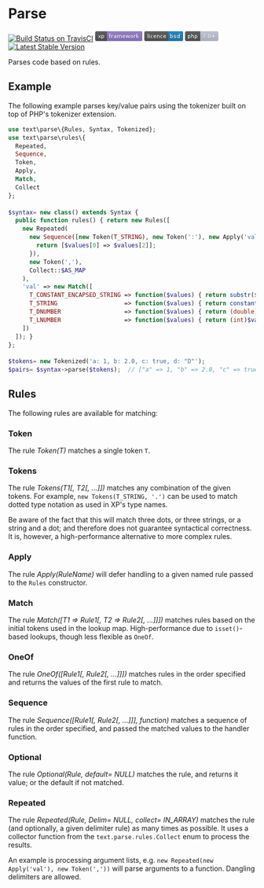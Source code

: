 Parse
=====

[![Build Status on TravisCI](https://secure.travis-ci.org/xp-forge/parse.svg)](http://travis-ci.org/xp-forge/parse)
[![XP Framework Mdodule](https://raw.githubusercontent.com/xp-framework/web/master/static/xp-framework-badge.png)](https://github.com/xp-framework/core)
[![BSD Licence](https://raw.githubusercontent.com/xp-framework/web/master/static/licence-bsd.png)](https://github.com/xp-framework/core/blob/master/LICENCE.md)
[![Requires PHP 7.0+](https://raw.githubusercontent.com/xp-framework/web/master/static/php-7_0plus.png)](http://php.net/)
[![Latest Stable Version](https://poser.pugx.org/xp-forge/parse/version.png)](https://packagist.org/packages/xp-forge/parse)

Parses code based on rules.

Example
-------
The following example parses key/value pairs using the tokenizer built on top of PHP's tokenizer extension.

```php
use text\parse\{Rules, Syntax, Tokenized};
use text\parse\rules\{
  Repeated,
  Sequence,
  Token,
  Apply,
  Match,
  Collect
};

$syntax= new class() extends Syntax {
  public function rules() { return new Rules([
    new Repeated(
      new Sequence([new Token(T_STRING), new Token(':'), new Apply('val')], function($values) {
        return [$values[0] => $values[2]];
      }),
      new Token(','),
      Collect::$AS_MAP
    ),
    'val' => new Match([
      T_CONSTANT_ENCAPSED_STRING => function($values) { return substr($values[0], 1, -1); },
      T_STRING                   => function($values) { return constant($values[0]); },
      T_DNUMBER                  => function($values) { return (double)$values[0]; },
      T_LNUMBER                  => function($values) { return (int)$values[0]; }
    ])
  ]); }
};

$tokens= new Tokenized('a: 1, b: 2.0, c: true, d: "D"');
$pairs= $syntax->parse($tokens);  // ["a" => 1, "b" => 2.0, "c" => true, "d" => "D"]
```

Rules
-----
The following rules are available for matching:

### Token
The rule *Token(T)* matches a single token `T`.

### Tokens
The rule *Tokens(T1[, T2[, ...]])* matches any combination of the given tokens. For example, `new Tokens(T_STRING, '.')` can be used to match dotted type notation as used in XP's type names.

Be aware of the fact that this will match three dots, or three strings, or a string and a dot; and therefore does not guarantee syntactical correctness. It is, however, a high-performance alternative to more complex rules.

### Apply
The rule *Apply(RuleName)* will defer handling to a given named rule passed to the `Rules` constructor.

### Match
The rule *Match([T1 => Rule1[, T2 => Rule2[, ...]]])* matches rules based on the initial tokens used in the lookup map. High-performance due to `isset()`-based lookups, though less flexible as `OneOf`.

### OneOf
The rule *OneOf([Rule1[, Rule2[, ...]]])* matches rules in the order specified and returns the values of the first rule
to match.

### Sequence
The rule *Sequence([Rule1[, Rule2[, ...]]], function)* matches a sequence of rules in the order specified, and passed the matched values to the handler function.

### Optional
The rule *Optional(Rule, default= NULL)* matches the rule, and returns it value; or the default if not matched.

### Repeated
The rule *Repeated(Rule, Delim= NULL, collect= IN_ARRAY)* matches the rule (and optionally, a given delimiter rule) as many times as possible. It uses a collector function from the `text.parse.rules.Collect` enum to process the results.

An example is processing argument lists, e.g. `new Repeated(new Apply('val'), new Token(','))` will parse arguments to a function. Dangling delimiters are allowed.

